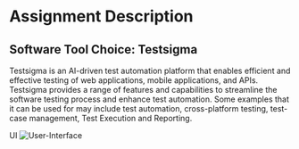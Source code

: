# Assignment Description

## Software Tool Choice: Testsigma

Testsigma is an AI-driven test automation platform that enables efficient and effective testing of web applications, mobile applications, and APIs. Testsigma provides a range of features and capabilities to streamline the software testing process and enhance test automation. Some examples that it can be used for may include test automation, cross-platform testing, test-case management, Test Execution and Reporting.

UI
![User-Interface](https://s3.amazonaws.com/cdn.freshdesk.com/data/helpdesk/attachments/production/32006578423/original/8W2ZujxDEoPKDhzACSPj46gW79_p3SXnDQ.png?1576776375)
